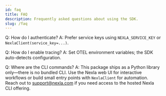 ```yaml
---
id: faq
title: FAQ
description: Frequently asked questions about using the SDK.
slug: /faq
---
```


Q: How do I authenticate?
A: Prefer service keys using `NEXLA_SERVICE_KEY` or `NexlaClient(service_key=...)`.

Q: How do I enable tracing?
A: Set OTEL environment variables; the SDK auto-detects configuration.

Q: Where are the CLI commands?
A: This package ships as a Python library only—there is no bundled CLI. Use the Nexla web UI for interactive workflows or build small entry points with `NexlaClient` for automation. Reach out to support@nexla.com if you need access to the hosted Nexla CLI offering.
